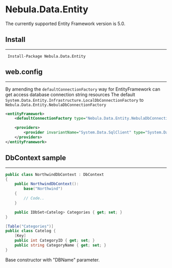 Nebula.Data.Entity
================

The currently supported Entity Framework version is 5.0.  

## Install
----------------

     Install-Package Nebula.Data.Entity

## web.config
----------------

By amending the `defaultConnectionFactory` way for EntityFramework can get access database connection string resources
The default `System.Data.Entity.Infrastructure.LocalDbConnectionFactory` to `Nebula.Data.Entity.NebulaDbConnectionFactory`  

```xml
<entityFramework>
    <defaultConnectionFactory type="Nebula.Data.Entity.NebulaDbConnectionFactory, Nebula.Data.Entity" />

    <providers>
        <provider invariantName="System.Data.SqlClient" type="System.Data.Entity.SqlServer.SqlProviderServices, EntityFramework.SqlServer" />
    </providers>
</entityFramework>
```

## DbContext sample  
----------------

```csharp
public class NorthwindDbContext : DbContext
{
    public NorthwindDbContext():
        base("Northwind")
    {
        // Code..
    }

    public IDbSet<Catelog> Categories { get; set; }
}

[Table("Categories")]
public class Catelog {
    [Key]
    public int CategoryID { get; set; }
    public string CategoryName { get; set; }
}
```

Base constructor with "DBName" parameter.
